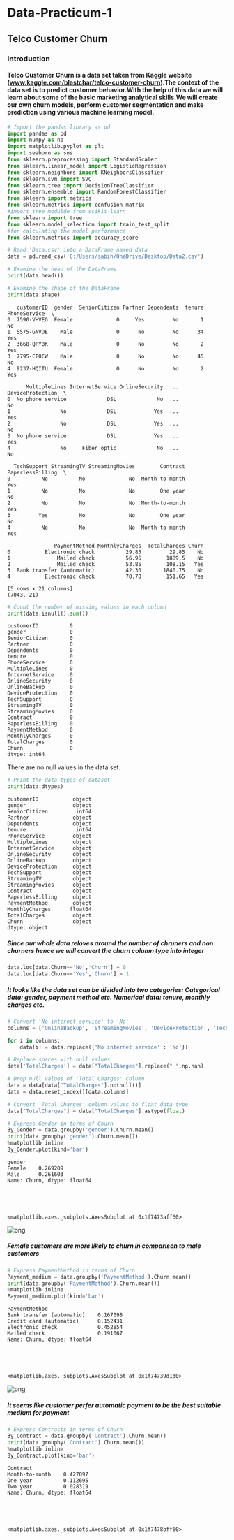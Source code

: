 # Data-Practicum-1

## Telco Customer Churn

### Introduction

#### Telco Customer Churn is a data set taken from Kaggle website (www.kaggle.com/blastchar/telco-customer-churn).The context of the data set is to predict customer behavior.With the help of this data we will learn about some of the basic marketing analytical skills.We will create our own churn models, perform customer segmentation and make prediction using various machine learning model. 




```python
# Import the pandas library as pd
import pandas as pd
import numpy as np
import matplotlib.pyplot as plt
import seaborn as sns
from sklearn.preprocessing import StandardScaler
from sklearn.linear_model import LogisticRegression
from sklearn.neighbors import KNeighborsClassifier
from sklearn.svm import SVC
from sklearn.tree import DecisionTreeClassifier
from sklearn.ensemble import RandomForestClassifier
from sklearn import metrics
from sklearn.metrics import confusion_matrix
#import tree modulde from scikit-learn
from sklearn import tree
from sklearn.model_selection import train_test_split
#for calculating the model performance
from sklearn.metrics import accuracy_score
```


```python
# Read 'Data.csv' into a DataFrame named data
data = pd.read_csv('C:/Users/sabih/OneDrive/Desktop/Data2.csv')
```


```python
# Examine the head of the DataFrame
print(data.head())

# Examine the shape of the DataFrame
print(data.shape)
```

       customerID  gender  SeniorCitizen Partner Dependents  tenure PhoneService  \
    0  7590-VHVEG  Female              0     Yes         No       1           No   
    1  5575-GNVDE    Male              0      No         No      34          Yes   
    2  3668-QPYBK    Male              0      No         No       2          Yes   
    3  7795-CFOCW    Male              0      No         No      45           No   
    4  9237-HQITU  Female              0      No         No       2          Yes   
    
          MultipleLines InternetService OnlineSecurity  ... DeviceProtection  \
    0  No phone service             DSL             No  ...               No   
    1                No             DSL            Yes  ...              Yes   
    2                No             DSL            Yes  ...               No   
    3  No phone service             DSL            Yes  ...              Yes   
    4                No     Fiber optic             No  ...               No   
    
      TechSupport StreamingTV StreamingMovies        Contract PaperlessBilling  \
    0          No          No              No  Month-to-month              Yes   
    1          No          No              No        One year               No   
    2          No          No              No  Month-to-month              Yes   
    3         Yes          No              No        One year               No   
    4          No          No              No  Month-to-month              Yes   
    
                   PaymentMethod MonthlyCharges  TotalCharges Churn  
    0           Electronic check          29.85         29.85    No  
    1               Mailed check          56.95        1889.5    No  
    2               Mailed check          53.85        108.15   Yes  
    3  Bank transfer (automatic)          42.30       1840.75    No  
    4           Electronic check          70.70        151.65   Yes  
    
    [5 rows x 21 columns]
    (7043, 21)
    


```python
# Count the number of missing values in each column
print(data.isnull().sum())
```

    customerID          0
    gender              0
    SeniorCitizen       0
    Partner             0
    Dependents          0
    tenure              0
    PhoneService        0
    MultipleLines       0
    InternetService     0
    OnlineSecurity      0
    OnlineBackup        0
    DeviceProtection    0
    TechSupport         0
    StreamingTV         0
    StreamingMovies     0
    Contract            0
    PaperlessBilling    0
    PaymentMethod       0
    MonthlyCharges      0
    TotalCharges        0
    Churn               0
    dtype: int64
    

There are no null values in the data set.


```python
# Print the data types of dataset
print(data.dtypes)
```

    customerID           object
    gender               object
    SeniorCitizen         int64
    Partner              object
    Dependents           object
    tenure                int64
    PhoneService         object
    MultipleLines        object
    InternetService      object
    OnlineSecurity       object
    OnlineBackup         object
    DeviceProtection     object
    TechSupport          object
    StreamingTV          object
    StreamingMovies      object
    Contract             object
    PaperlessBilling     object
    PaymentMethod        object
    MonthlyCharges      float64
    TotalCharges         object
    Churn                object
    dtype: object
    

##### Since our whole data reloves around the number of chruners and non churners hence we will convert the churn column type into integer 


```python
data.loc[data.Churn=='No','Churn'] = 0
data.loc[data.Churn=='Yes','Churn'] = 1
```

##### It looks like the data set can be divided into two categories: Categorical data: gender, payment method etc. Numerical data: tenure, monthly charges etc.


```python
# Convert 'No internet service' to 'No'
columns = ['OnlineBackup', 'StreamingMovies', 'DeviceProtection', 'TechSupport', 'OnlineSecurity', 'StreamingTV']

for i in columns:
    data[i] = data.replace({'No internet service' : 'No'})
```


```python
# Replace spaces with null values
data['TotalCharges'] = data["TotalCharges"].replace(" ",np.nan)

# Drop null values of 'Total Charges' column
data = data[data["TotalCharges"].notnull()]
data = data.reset_index()[data.columns]

# Convert 'Total Charges' column values to float data type
data["TotalCharges"] = data["TotalCharges"].astype(float)
```


```python
# Express Gender in terms of Churn
By_Gender = data.groupby('gender').Churn.mean()
print(data.groupby('gender').Churn.mean())
%matplotlib inline
By_Gender.plot(kind='bar')
```

    gender
    Female    0.269209
    Male      0.261603
    Name: Churn, dtype: float64
    




    <matplotlib.axes._subplots.AxesSubplot at 0x1f7473aff60>




![png](output_11_2.png)


##### Female customers are more likely to churn in comparison to male customers


```python
# Express PaymentMethod in terms of Churn
Payment_medium = data.groupby('PaymentMethod').Churn.mean()
print(data.groupby('PaymentMethod').Churn.mean())
%matplotlib inline
Payment_medium.plot(kind='bar')
```

    PaymentMethod
    Bank transfer (automatic)    0.167098
    Credit card (automatic)      0.152431
    Electronic check             0.452854
    Mailed check                 0.191067
    Name: Churn, dtype: float64
    




    <matplotlib.axes._subplots.AxesSubplot at 0x1f74739d1d0>




![png](output_13_2.png)


##### It seems like customer perfer automatic payment to be the best suitable medium for payment


```python
# Express Contracts in terms of Churn
By_Contract = data.groupby('Contract').Churn.mean()
print(data.groupby('Contract').Churn.mean())
%matplotlib inline
By_Contract.plot(kind='bar')
```

    Contract
    Month-to-month    0.427097
    One year          0.112695
    Two year          0.028319
    Name: Churn, dtype: float64
    




    <matplotlib.axes._subplots.AxesSubplot at 0x1f7478bff60>

